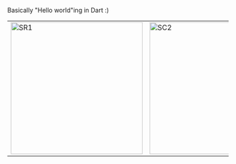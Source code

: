 Basically "Hello world"ing in Dart :)

<table>
  <tr>
    <td>
      <img src="https://github.com/user-attachments/assets/dabbf534-dcf6-49dd-b346-022afc213cdb" alt="SR1" width="300"/>
    </td>
    <td>
      <img src="https://github.com/user-attachments/assets/cfe29420-5e43-43fe-a82b-d1b81c15315c" alt="SC2" width="300" />
    </td>
  </tr>
</table>
